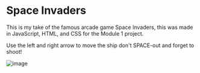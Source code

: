 # Space Invaders

This is my take of the famous arcade game Space Invaders, this was made in JavaScript, HTML, and CSS for the Module 1 project.

Use the left and right arrow to move the ship
don't SPACE-out and forget to shoot!

![image](https://user-images.githubusercontent.com/91981027/148812102-977bf020-764d-42b7-a0a2-843a8208d280.png)

